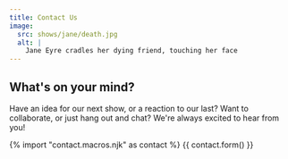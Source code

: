 ```yaml
---
title: Contact Us
image:
  src: shows/jane/death.jpg
  alt: |
    Jane Eyre cradles her dying friend, touching her face
---
```


## What's on your mind?

Have an idea for our next show,
or a reaction to our last?
Want to collaborate,
or just hang out and chat?
We're always excited to hear from you!

{% import "contact.macros.njk" as contact %}
{{ contact.form() }}
